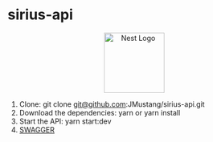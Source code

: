 # sirius-api
<p align="center">
  <a href="http://nestjs.com/" target="blank"><img src="https://nestjs.com/img/logo-small.svg" width="120" alt="Nest Logo" /></a>
</p>

[circleci-image]: https://img.shields.io/circleci/build/github/nestjs/nest/master?token=abc123def456
[circleci-url]: https://circleci.com/gh/nestjs/nest





1. Clone: git clone git@github.com:JMustang/sirius-api.git
2. Download the dependencies: yarn or yarn install
3. Start the API: yarn start:dev
4. [SWAGGER](https://task-api-junior.herokuapp.com/api/)
